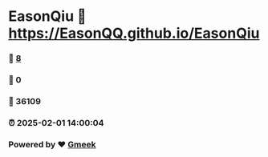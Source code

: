 # EasonQiu :link: https://EasonQQ.github.io/EasonQiu 
### :page_facing_up: [8](https://EasonQQ.github.io/EasonQiu/tag.html) 
### :speech_balloon: 0 
### :hibiscus: 36109 
### :alarm_clock: 2025-02-01 14:00:04 
### Powered by :heart: [Gmeek](https://github.com/Meekdai/Gmeek)
